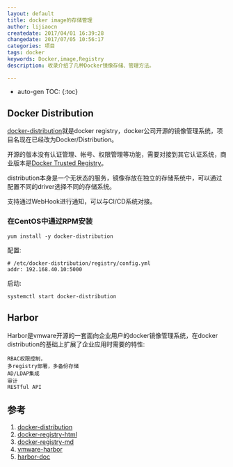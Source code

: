 ```yaml
---
layout: default
title: docker image的存储管理
author: lijiaocn
createdate: 2017/04/01 16:39:28
changedate: 2017/07/05 10:56:17
categories: 项目
tags: docker
keywords: Docker,image,Registry
description: 收录介绍了几种Docker镜像存储、管理方法。

---
```


* auto-gen TOC:
{:toc}

## Docker Distribution

[docker-distribution][1]就是docker registry，docker公司开源的镜像管理系统，项目名现在已经改为Docker/Distribution。

开源的版本没有认证管理、帐号、权限管理等功能，需要对接到其它认证系统，商业版本是[Docker Trusted Registry](https://docker.github.io/datacenter/dtr/2.1/guides/)。

distribution本身是一个无状态的服务，镜像存放在独立的存储系统中，可以通过配置不同的driver选择不同的存储系统。

支持通过WebHook进行通知，可以与CI/CD系统对接。

### 在CentOS中通过RPM安装

	yum install -y docker-distribution

配置:

	# /etc/docker-distribution/registry/config.yml
	addr: 192.168.40.10:5000

启动:

	systemctl start docker-distribution

## Harbor

Harbor是vmware开源的一套面向企业用户的docker镜像管理系统，在docker distribution的基础上扩展了企业应用时需要的特性:

	RBAC权限控制，
	多registry部署，多备份存储
	AD/LDAP集成
	审计
	RESTful API

## 参考

1. [docker-distribution][1]
2. [docker-registry-html][2]
3. [docker-registry-md][3]
4. [vmware-harbor][4]
5. [harbor-doc][5]

[1]: https://github.com/docker/distribution "docker-distribution"
[2]: https://docker.github.io/registry/ "docker-registry-html"
[3]: https://github.com/docker/docker.github.io/tree/master/registry "docker-registry-md"
[4]: https://vmware.github.io/harbor/ "vmware-harbor"
[5]: https://github.com/vmware/harbor/tree/master/docs "harbor-doc"
